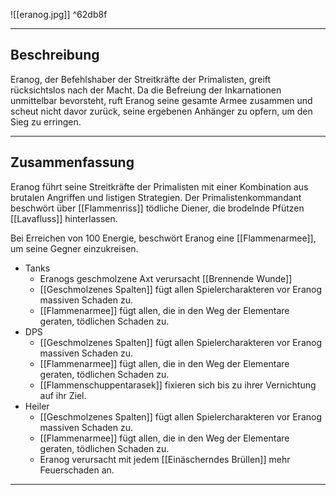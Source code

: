 
![[eranog.jpg]] ^62db8f

---

## Beschreibung

Eranog, der Befehlshaber der Streitkräfte der Primalisten, greift rücksichtslos nach der Macht. Da die Befreiung der Inkarnationen unmittelbar bevorsteht, ruft Eranog seine gesamte Armee zusammen und scheut nicht davor zurück, seine ergebenen Anhänger zu opfern, um den Sieg zu erringen.

---
## Zusammenfassung

Eranog führt seine Streitkräfte der Primalisten mit einer Kombination aus brutalen Angriffen und listigen Strategien. Der Primalistenkommandant beschwört  über [[Flammenriss]] tödliche Diener, die brodelnde Pfützen [[Lavafluss]] hinterlassen. 

Bei Erreichen von 100 Energie, beschwört Eranog eine [[Flammenarmee]], um seine Gegner einzukreisen.

- Tanks
	- Eranogs geschmolzene Axt verursacht [[Brennende Wunde]]
	- [[Geschmolzenes Spalten]] fügt allen Spielercharakteren vor Eranog massiven Schaden zu.
	- [[Flammenarmee]] fügt allen, die in den Weg der Elementare geraten, tödlichen Schaden zu.
- DPS
	- [[Geschmolzenes Spalten]] fügt allen Spielercharakteren vor Eranog massiven Schaden zu.
	- [[Flammenarmee]] fügt allen, die in den Weg der Elementare geraten, tödlichen Schaden zu.
	- [[Flammenschuppentarasek]] fixieren sich bis zu ihrer Vernichtung auf ihr Ziel.
- Heiler
	- [[Geschmolzenes Spalten]] fügt allen Spielercharakteren vor Eranog massiven Schaden zu.
	- [[Flammenarmee]] fügt allen, die in den Weg der Elementare geraten, tödlichen Schaden zu.
	- Eranog verursacht mit jedem [[Einäscherndes Brüllen]] mehr Feuerschaden an.
---

